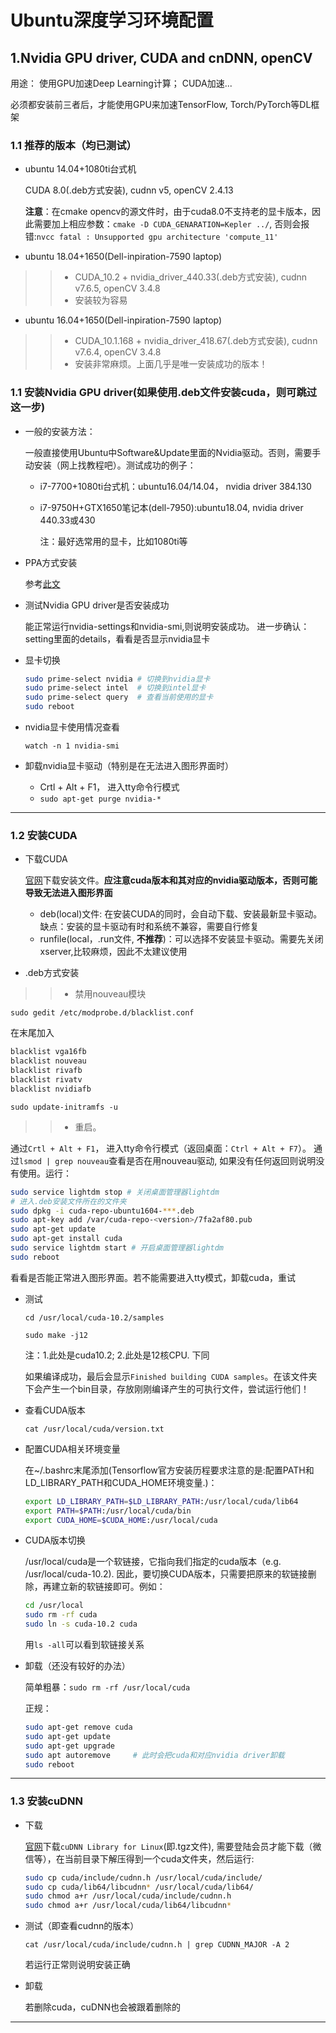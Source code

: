 # Ubuntu深度学习环境配置

## 1.Nvidia GPU driver, CUDA and cnDNN, openCV

用途： 使用GPU加速Deep Learning计算； CUDA加速...

必须都安装前三者后，才能使用GPU来加速TensorFlow, Torch/PyTorch等DL框架

### 1.1 推荐的版本（均已测试）

* ubuntu 14.04+1080ti台式机

    CUDA 8.0(.deb方式安装), cudnn v5, openCV 2.4.13

    **注意**：在cmake opencv的源文件时，由于cuda8.0不支持老的显卡版本，因此需要加上相应参数：`cmake -D CUDA_GENARATION=Kepler ../`, 否则会报错:`nvcc fatal : Unsupported gpu architecture 'compute_11'`

* ubuntu 18.04+1650(Dell-inpiration-7590 laptop)

 >>* CUDA_10.2 + nvidia_driver_440.33(.deb方式安装), cudnn v7.6.5, openCV 3.4.8
 >>* 安装较为容易

* ubuntu 16.04+1650(Dell-inpiration-7590 laptop)

 >>* CUDA_10.1.168 + nvidia_driver_418.67(.deb方式安装), cudnn v7.6.4, openCV 3.4.8
 >>* 安装非常麻烦。上面几乎是唯一安装成功的版本！
  
### 1.1 安装Nvidia GPU driver(如果使用.deb文件安装cuda，则可跳过这一步)

* 一般的安装方法：

    一般直接使用Ubuntu中Software&Update里面的Nvidia驱动。否则，需要手动安装（网上找教程吧）。测试成功的例子：
  * i7-7700+1080ti台式机：ubuntu16.04/14.04， nvidia driver 384.130
  * i7-9750H+GTX1650笔记本(dell-7950):ubuntu18.04, nvidia driver 440.33或430

    注：最好选常用的显卡，比如1080ti等

* PPA方式安装

  参考[此文](https://blog.csdn.net/L_Y_Fei/article/details/101113785)

* 测试Nvidia GPU driver是否安装成功

    能正常运行nvidia-settings和nvidia-smi,则说明安装成功。
    进一步确认： setting里面的details，看看是否显示nvidia显卡

* 显卡切换

    ```bash
    sudo prime-select nvidia # 切换到nvidia显卡
    sudo prime-select intel  # 切换到intel显卡
    sudo prime-select query  # 查看当前使用的显卡
    sudo reboot
    ```

* nvidia显卡使用情况查看

    `watch -n 1 nvidia-smi`

* 卸载nvidia显卡驱动（特别是在无法进入图形界面时）

  * Crtl + Alt + F1， 进入tty命令行模式
  * `sudo apt-get purge nvidia-*`

 * * *

### 1.2 安装CUDA

* 下载CUDA

    [官网](https://developer.nvidia.com/cuda-toolkit-archive)下载安装文件。**应注意cuda版本和其对应的nvidia驱动版本，否则可能导致无法进入图形界面**
  * deb(local)文件: 在安装CUDA的同时，会自动下载、安装最新显卡驱动。缺点：安装的显卡驱动有时和系统不兼容，需要自行修复
  * runfile(local，.run文件, **不推荐**)：可以选择不安装显卡驱动。需要先关闭xserver,比较麻烦，因此不太建议使用

* .deb方式安装

>>* 禁用nouveau模块

`sudo gedit /etc/modprobe.d/blacklist.conf`

在末尾加入

```txt
blacklist vga16fb
blacklist nouveau
blacklist rivafb
blacklist rivatv
blacklist nvidiafb
```

`sudo update-initramfs -u`

>>* 重启。

通过`Crtl + Alt + F1`， 进入tty命令行模式（返回桌面：`Ctrl + Alt + F7`）。
通过`lsmod | grep nouveau`查看是否在用nouveau驱动, 如果没有任何返回则说明没有使用。运行：

```bash
sudo service lightdm stop # 关闭桌面管理器lightdm
# 进入.deb安装文件所在的文件夹
sudo dpkg -i cuda-repo-ubuntu1604-***.deb
sudo apt-key add /var/cuda-repo-<version>/7fa2af80.pub
sudo apt-get update
sudo apt-get install cuda
sudo service lightdm start # 开启桌面管理器lightdm
sudo reboot
```

看看是否能正常进入图形界面。若不能需要进入tty模式，卸载cuda，重试

* 测试

    `cd /usr/local/cuda-10.2/samples`

    `sudo make -j12`

    注：1.此处是cuda10.2; 2.此处是12核CPU. 下同

    如果编译成功，最后会显示`Finished building CUDA samples`。在该文件夹下会产生一个bin目录，存放刚刚编译产生的可执行文件，尝试运行他们！

* 查看CUDA版本

    `cat /usr/local/cuda/version.txt`

* 配置CUDA相关环境变量

    在~/.bashrc末尾添加(Tensorflow官方安装历程要求注意的是:配置PATH和LD_LIBRARY_PATH和CUDA_HOME环境变量.)：

    ```bash
    export LD_LIBRARY_PATH=$LD_LIBRARY_PATH:/usr/local/cuda/lib64
    export PATH=$PATH:/usr/local/cuda/bin
    export CUDA_HOME=$CUDA_HOME:/usr/local/cuda
    ```

* CUDA版本切换

    /usr/local/cuda是一个软链接，它指向我们指定的cuda版本（e.g. /usr/local/cuda-10.2). 因此，要切换CUDA版本，只需要把原来的软链接删除，再建立新的软链接即可。例如：

    ```bash
    cd /usr/local
    sudo rm -rf cuda
    sudo ln -s cuda-10.2 cuda
    ```

    用`ls -all`可以看到软链接关系

* 卸载（还没有较好的办法）

    简单粗暴：`sudo rm -rf /usr/local/cuda`

    正规：

    ```bash
    sudo apt-get remove cuda
    sudo apt-get update
    sudo apt-get upgrade
    sudo apt autoremove     # 此时会把cuda和对应nvidia driver卸载
    sudo reboot
    ```

 * * *

### 1.3 安装cuDNN

* 下载

    [官网](https://developer.nvidia.com/rdp/cudnn-archive)下载`cuDNN Library for Linux`(即.tgz文件), 需要登陆会员才能下载（微信等），在当前目录下解压得到一个cuda文件夹，然后运行:

    ```bash
    sudo cp cuda/include/cudnn.h /usr/local/cuda/include/
    sudo cp cuda/lib64/libcudnn* /usr/local/cuda/lib64/
    sudo chmod a+r /usr/local/cuda/include/cudnn.h
    sudo chmod a+r /usr/local/cuda/lib64/libcudnn*
    ```

* 测试（即查看cudnn的版本）

    `cat /usr/local/cuda/include/cudnn.h | grep CUDNN_MAJOR -A 2`

    若运行正常则说明安装正确

* 卸载

    若删除cuda，cuDNN也会被跟着删除的

 * * *
